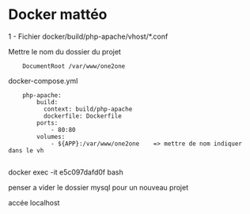 # Docker mattéo

1 - Fichier docker/build/php-apache/vhost/*.conf

Mettre le nom du dossier du projet

```
    DocumentRoot /var/www/one2one
```

docker-compose.yml

```
    php-apache:
        build:
          context: build/php-apache
          dockerfile: Dockerfile
        ports:
            - 80:80
        volumes:
            - ${APP}:/var/www/one2one    => mettre de nom indiquer dans le vh
            
```

docker exec -it e5c097dafd0f bash



penser a vider le dossier mysql pour un nouveau projet



accée localhost 